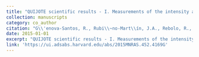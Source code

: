 ```yaml
---
title: "QUIJOTE scientific results - I. Measurements of the intensity and polarisation of the anomalous microwave emission in the Perseus molecular complex"
collection: manuscripts
category: co_author
citation: "G\\'enova-Santos, R., Rubi\\~no-Mart\\ín, J.A., Rebolo, R., Pel\\'aez-Santos, A., L\\'opez-Caraballo, C.H., Harper, S., Watson, R.A., Ashdown, M., Barreiro, R.B., Casaponsa, B., Dickinson, C., Diego, J.M., Fern\\'andez-Cobos, R., Grainge, K.J.B., Guti\\'errez, C.M., Herranz, D., Hoyland, R., Lasenby, A., L\\'opez-Caniego, M., Mart\\textbackslash \\'nez-Gonz\\'alez, E., McCulloch, M., Melhuish, S., Piccirillo, L., Perrott, Y.C., Poidevin, F., Razavi-Ghods, N., Scott, P.F., Titterington, D., Tramonte, D., Vielva, P., & Vignaga, R. (2015). <i>textbackslash mnras</i> 452(4),  4169-4182. https://doi.org/10.1093/mnras/stv1405"
date: 2015-01-01
excerpt: "QUIJOTE scientific results - I. Measurements of the intensity and polarisation of the anomalous microwave emission in the Perseus molecular complex"
link: 'https://ui.adsabs.harvard.edu/abs/2015MNRAS.452.4169G'
---
```

